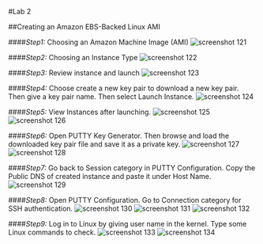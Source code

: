 #Lab 2

##Creating an Amazon EBS-Backed Linux AMI

####*Step1:* Choosing an Amazon Machine Image (AMI)
![screenshot 121](https://cloud.githubusercontent.com/assets/20286032/17274850/719bf16a-5711-11e6-9242-fc43904b5ed6.png)

####*Step2:* Choosing an Instance Type
![screenshot 122](https://cloud.githubusercontent.com/assets/20286032/17274851/76c5faf0-5711-11e6-957d-c43158fce9aa.png)

####*Step3:* Review instance and launch
![screenshot 123](https://cloud.githubusercontent.com/assets/20286032/17274852/7863b168-5711-11e6-9423-97fcade8ceeb.png)

####*Step4:* Choose create a new key pair to download a new key pair. Then give a key pair name. Then select Launch Instance.
![screenshot 124](https://cloud.githubusercontent.com/assets/20286032/17274853/7d025df0-5711-11e6-9d40-d8e6f5edbed6.png)

####*Step5:* View Instances after launching.
![screenshot 125](https://cloud.githubusercontent.com/assets/20286032/17274854/7e4ed602-5711-11e6-8638-6de0ba83f34d.png)
![screenshot 126](https://cloud.githubusercontent.com/assets/20286032/17274856/7f76b5d6-5711-11e6-87ae-267eee2fac3b.png)


####*Step6:* Open PUTTY Key Generator. Then browse and load the downloaded key pair file and save it as a private key.
![screenshot 127](https://cloud.githubusercontent.com/assets/20286032/17274857/80a34bfe-5711-11e6-94ff-c9eb21a77d0b.png)
![screenshot 128](https://cloud.githubusercontent.com/assets/20286032/17274858/841e8e06-5711-11e6-9eb0-c84859ce6abb.png)

####*Step7:* Go back to Session category in PUTTY Configuration. Copy the Public DNS of created instance and paste it under Host Name.
![screenshot 129](https://cloud.githubusercontent.com/assets/20286032/17274859/853090b4-5711-11e6-8e61-acfad4c354f5.png)

####*Step8:* Open PUTTY Configuration. Go to Connection category for SSH authentication.
![screenshot 130](https://cloud.githubusercontent.com/assets/20286032/17274860/87777996-5711-11e6-94c8-82c0c558232a.png)
![screenshot 131](https://cloud.githubusercontent.com/assets/20286032/17274861/88b8a212-5711-11e6-8c94-365f9b2c1dfe.png)
![screenshot 132](https://cloud.githubusercontent.com/assets/20286032/17274870/b8ad84c4-5711-11e6-98d8-fa22f754629d.png)


####*Step9:* Log in to Linux by giving user name in the kernel. Type some Linux commands to check. 
![screenshot 133](https://cloud.githubusercontent.com/assets/20286032/17274871/bc62a2e8-5711-11e6-90d1-5d28e0972383.png)
![screenshot 134](https://cloud.githubusercontent.com/assets/20286032/17274872/be050a8c-5711-11e6-9b88-d0ad3ca46358.png)







